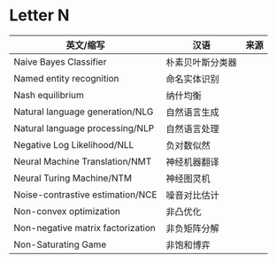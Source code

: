 # Letter N

英文/缩写|汉语|来源
---|---|---
Naive Bayes Classifier|朴素贝叶斯分类器|
Named entity recognition|命名实体识别|
Nash equilibrium|纳什均衡|
Natural language generation/NLG|自然语言生成|
Natural language processing/NLP|自然语言处理|
Negative Log Likelihood/NLL|负对数似然|
Neural Machine Translation/NMT|神经机器翻译|
Neural Turing Machine/NTM|神经图灵机|
Noise-contrastive estimation/NCE|噪音对比估计|
Non-convex optimization|非凸优化|
Non-negative matrix factorization|非负矩阵分解|
Non-Saturating Game|非饱和博弈|
